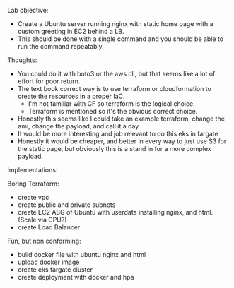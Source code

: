 Lab objective:
- Create a Ubuntu server running nginx with static home page with a custom greeting in EC2 behind a LB.
- This should be done with a single command and you should be able to run the command repeatably.

Thoughts:
- You could do it with boto3 or the aws cli, but that seems like a lot of effort for poor return.
- The text book correct way is to use terraform or cloudformation to create the resources in a proper IaC.
  - I'm not familiar with CF so terraform is the logical choice.
  - Terraform is mentioned so it's the obvious correct choice.
- Honestly this seems like I could take an example terraform, change the ami, change the payload, and call it a day.
- It would be more interesting and job relevant to do this eks in fargate
- Honestly it would be cheaper, and better in every way to just use S3 for the static page, but obviously this is a stand in for a more complex payload.


Implementations:

Boring Terraform:
- create vpc
- create public and private subnets
- create EC2 ASG of Ubuntu with userdata installing nginx, and html. (Scale via CPU?)
- create Load Balancer


Fun, but non conforming:
- build docker file with ubuntu nginx and html
- upload docker image
- create eks fargate cluster
- create deployment with docker and hpa
